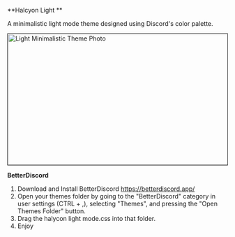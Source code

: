 **Halcyon Light **

A minimalistic light mode theme designed using Discord's color palette.

<img width="998" alt="Light Minimalistic Theme Photo" src="https://github.com/cheternal7890/Halcyon-Light/assets/157067093/89142456-f2e5-478b-a7cc-6a2e8d28f270" width = "600" height = "300" border = "1">


**BetterDiscord**
1. Download and Install BetterDiscord https://betterdiscord.app/
2. Open your themes folder by going to the "BetterDiscord" category in user settings (CTRL + ,), selecting "Themes", and pressing the "Open Themes Folder" button.
3. Drag the halycon light mode.css into that folder.
4. Enjoy
